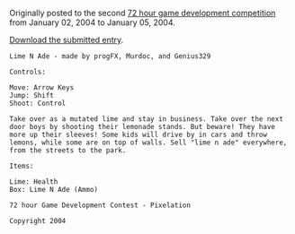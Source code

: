 Originally posted to the second [72 hour game development competition](https://github.com/featherless/72hourgdc)
from January 02, 2004 to January 05, 2004.

[Download the submitted entry](https://github.com/72hourgdc-2004-january/Lime_N_adE/archive/submission.zip).

    Lime N Ade - made by progFX, Murdoc, and Genius329

    Controls:

    Move: Arrow Keys
    Jump: Shift
    Shoot: Control

    Take over as a mutated lime and stay in business. Take over the next door boys by shooting their lemonade stands. But beware! They have more up their sleeves! Some kids will drive by in cars and throw lemons, while some are on top of walls. Sell "lime n ade" everywhere, from the streets to the park.

    Items:

    Lime: Health
    Box: Lime N Ade (Ammo)

    72 hour Game Development Contest - Pixelation

    Copyright 2004


